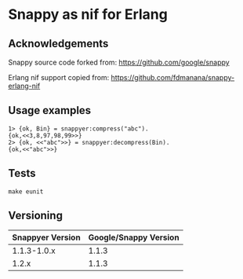 # Snappy as nif for Erlang

## Acknowledgements

Snappy source code forked from: https://github.com/google/snappy

Erlang nif support copied from: https://github.com/fdmanana/snappy-erlang-nif

## Usage examples

```
1> {ok, Bin} = snappyer:compress("abc").
{ok,<<3,8,97,98,99>>}
2> {ok, <<"abc">>} = snappyer:decompress(Bin).
{ok,<<"abc">>}

```

## Tests

```
make eunit

```

## Versioning

| Snappyer Version | Google/Snappy Version |
| ---------------- | --------------------- |
| 1.1.3-1.0.x      | 1.1.3                 |
| 1.2.x            | 1.1.3                 |

